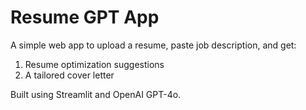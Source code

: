 # Resume GPT App

A simple web app to upload a resume, paste job description, and get:
1. Resume optimization suggestions
2. A tailored cover letter

Built using Streamlit and OpenAI GPT-4o.